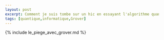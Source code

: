 ```yaml
---
layout: post
excerpt: Comment je suis tombe sur un hic en essayant l'algorithme quantique de Grover.
tags: [quantique,informatique,Grover] 
---
```

{% include le_piege_avec_grover.md %}

